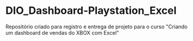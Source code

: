 # DIO_Dashboard-Playstation_Excel
Repositório criado para registro e entrega de projeto para o curso "Criando um dashboard de vendas do XBOX com Excel"
